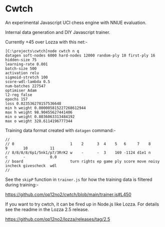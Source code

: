 # Cwtch

An experimental Javascript UCI chess engine with NNUE evaluation.

Internal data generation and DIY Javascript trainer.

Currently +45 over Lozza with this net:-

```
[C:\projects\cwtch]node cwtch n q
datagen soft-nodes 6000 hard-nodes 12000 random-ply 10 first-ply 16                                                                                
hidden-size 75                                                                                                                                     
learning-rate 0.001                                                                                                                                
batch-size 500                                                                                                                                     
activation relu                                                                                                                                    
sigmoid-stretch 100                                                                                                                                
score-wdl-lambda 0.5                                                                                                                               
num-batches 227547                                                                                                                                 
optimiser Adam                                                                                                                                     
l2-reg false                                                                                                                                       
epochs 157                                                                                                                                         
loss 0.023536278157536648                                                                                                                          
min h weight 0.000005815227268612944                                                                                                               
max h weight 98.90455627441406                                                                                                                     
min o weight 0.8036063313484192                                                                                                                    
max o weight 328.6114196777344
```

Training data format created with ```datagen``` command:-

```
//
// 0                         1    2      3  4    5   6     7    8     9       10          11
// 8/8/8/8/6p1/5nk1/p7/3RrK2 w    -      -  3    169 -1124 d1e1 n     c       -           0.0
// board                     turn rights ep game ply score move noisy incheck givescheck  wdl
//
```

See the ```skipP``` function in ```trainer.js``` for how the training data is filtered during training:-


https://github.com/op12no2/cwtch/blob/main/trainer.js#L450

If you want to try cwtch, it can be fired up in Node.js like Lozza. For details see the readme in the Lozza 2.5 release.

https://github.com/op12no2/lozza/releases/tag/2.5
